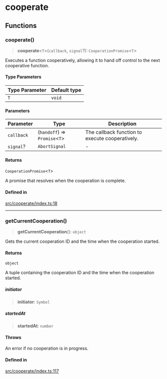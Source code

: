 # cooperate

## Functions

### cooperate()

> **cooperate**\<`T`\>(`callback`, `signal`?): `CooperationPromise`\<`T`\>

Executes a function cooperatively, allowing it to hand off control to the next cooperative function.

#### Type Parameters

| Type Parameter | Default type |
| ------ | ------ |
| `T` | `void` |

#### Parameters

| Parameter | Type | Description |
| ------ | ------ | ------ |
| `callback` | (`handoff`) => `Promise`\<`T`\> | The callback function to execute cooperatively. |
| `signal`? | `AbortSignal` | - |

#### Returns

`CooperationPromise`\<`T`\>

A promise that resolves when the cooperation is complete.

#### Defined in

[src/cooperate/index.ts:18](https://github.com/therialguz/Unjam/blob/9e9381fe8605ec86756f855f0366216b2297b145/src/cooperate/index.ts#L18)

***

### getCurrentCooperation()

> **getCurrentCooperation**(): `object`

Gets the current cooperation ID and the time when the cooperation started.

#### Returns

`object`

A tuple containing the cooperation ID and the time when the cooperation started.

##### initiator

> **initiator**: `Symbol`

##### startedAt

> **startedAt**: `number`

#### Throws

An error if no cooperation is in progress.

#### Defined in

[src/cooperate/index.ts:117](https://github.com/therialguz/Unjam/blob/9e9381fe8605ec86756f855f0366216b2297b145/src/cooperate/index.ts#L117)
